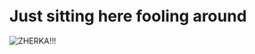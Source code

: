 # Just sitting here fooling around

![ZHERKA!!!](https://th.bing.com/th/id/OIP.ia3sUol5XlgX0NfB35m7IQHaJ4?w=400&h=500&c=7&r=0&o=7&dpr=1.3&pid=1.7&rm=3)
